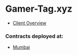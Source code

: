 # Gamer-Tag.xyz
- [Client Overview](client/README.md)

### Contracts deployed at:
- [Mumbai](https://mumbai.polygonscan.com/address/0x6e7ee11B05d525f9094352EC598d1a2ac790D61f#writeContract)